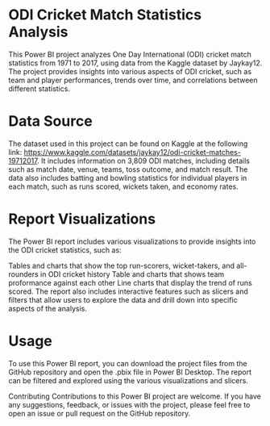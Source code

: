 # ODI Cricket Match Statistics Analysis
This Power BI project analyzes One Day International (ODI) cricket match statistics from 1971 to 2017, using data from the Kaggle dataset by Jaykay12. The project provides insights into various aspects of ODI cricket, such as team and player performances, trends over time, and correlations between different statistics.

# Data Source
The dataset used in this project can be found on Kaggle at the following link: https://www.kaggle.com/datasets/jaykay12/odi-cricket-matches-19712017. It includes information on 3,809 ODI matches, including details such as match date, venue, teams, toss outcome, and match result. The data also includes batting and bowling statistics for individual players in each match, such as runs scored, wickets taken, and economy rates.

# Report Visualizations
The Power BI report includes various visualizations to provide insights into the ODI cricket statistics, such as:

Tables and charts that show the top run-scorers, wicket-takers, and all-rounders in ODI cricket history 
Table and charts that shows team proformance against each other 
Line charts that display the trend of runs scored.
The report also includes interactive features such as slicers and filters that allow users to explore the data and drill down into specific aspects of the analysis.

# Usage
To use this Power BI report, you can download the project files from the GitHub repository and open the .pbix file in Power BI Desktop. The report can be filtered and explored using the various visualizations and slicers.

Contributing
Contributions to this Power BI project are welcome. If you have any suggestions, feedback, or issues with the project, please feel free to open an issue or pull request on the GitHub repository.
